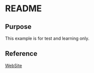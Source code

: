 # README

## Purpose
This example is for test and learning only.

## Reference
[WebSite](https://github.com/vespa-engine/sample-apps/tree/master/basic-search-tensor)
